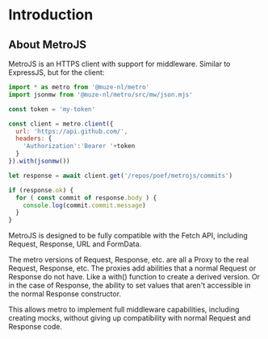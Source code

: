 # Introduction

## About MetroJS

MetroJS is an HTTPS client with support for middleware. Similar to ExpressJS, but for the client:

```javascript
import * as metro from '@muze-nl/metro'
import jsonmw from '@muze-nl/metro/src/mw/json.mjs'

const token = 'my-token'

const client = metro.client({
  url: 'https://api.github.com/',
  headers: {
    'Authorization':'Bearer '+token
  }
}).with(jsonmw())

let response = await client.get('/repos/poef/metrojs/commits')

if (response.ok) {
  for ( const commit of response.body ) {
    console.log(commit.commit.message)
  }
}
```

MetroJS is designed to be fully compatible with the Fetch API, including Request, Response, URL and FormData.

The metro versions of Request, Response, etc. are all a Proxy to the real Request, Response, etc. The proxies add abilities that a normal Request or Response do not have. Like a with() function to create a derived version. Or in the case of Response, the ability to set values that aren't accessible in the normal Response constructor.

This allows metro to implement full middleware capabilities, including creating mocks, without giving up compatibility with normal Request and Response code.
